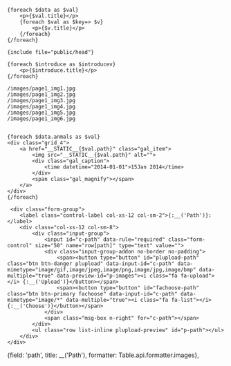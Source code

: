 

    {foreach $data as $val}
        <p>{$val.title}</p>
        {foreach $val as $key=> $v}
            <p>{$v.title}</p>
        {/foreach}
    {/foreach}

   	{include file="public/head"}

    {foreach $introduce as $introducev}
        <p>{$introduce.title}</p>
    {/foreach}
    
    /images/page1_img1.jpg
    /images/page1_img2.jpg
    /images/page1_img3.jpg
    /images/page1_img4.jpg
    /images/page1_img5.jpg
    /images/page1_img6.jpg
    
    
    {foreach $data.anmals as $val}
    <div class="grid_4">
        <a href="__STATIC__{$val.path}" class="gal_item">
            <img src="__STATIC__{$val.path}" alt="">
            <div class="gal_caption">
                <time datetime="2014-01-01">15Jan 2014</time>
            </div>
            <span class="gal_magnify"></span>
        </a>
    </div>
    {/foreach}
    
     <div class="form-group">
        <label class="control-label col-xs-12 col-sm-2">{:__('Path')}:</label>
        <div class="col-xs-12 col-sm-8">
            <div class="input-group">
                <input id="c-path" data-rule="required" class="form-control" size="50" name="row[path]" type="text" value="">
                <div class="input-group-addon no-border no-padding">
                    <span><button type="button" id="plupload-path" class="btn btn-danger plupload" data-input-id="c-path" data-mimetype="image/gif,image/jpeg,image/png,image/jpg,image/bmp" data-multiple="true" data-preview-id="p-images"><i class="fa fa-upload"></i> {:__('Upload')}</button></span>
                    <span><button type="button" id="fachoose-path" class="btn btn-primary fachoose" data-input-id="c-path" data-mimetype="image/*" data-multiple="true"><i class="fa fa-list"></i> {:__('Choose')}</button></span>
                </div>
                <span class="msg-box n-right" for="c-path"></span>
            </div>
            <ul class="row list-inline plupload-preview" id="p-path"></ul>
        </div>
    </div>
    
   {field: 'path', title: __('Path'), formatter: Table.api.formatter.images},
    
    
